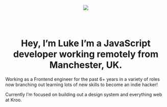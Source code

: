 <p align="center"> <img src="https://github.com/Nevnet99/Nevnet99/assets/28801236/f943ed8d-1191-487a-9ac5-d0adff82edd9" /> </p>

<br />
<br />

<h1 align="center">Hey, I’m Luke I’m a JavaScript developer working remotely from Manchester, UK.</h1>


<p>
  Working as a Frontend engineer for the past 6+ years in a variety of roles now branching out learning lots of new skills to become an indie hacker!
</p>

<p>
    Currently I’m focused on building out a design system and everything web at Kroo. 
</p>
